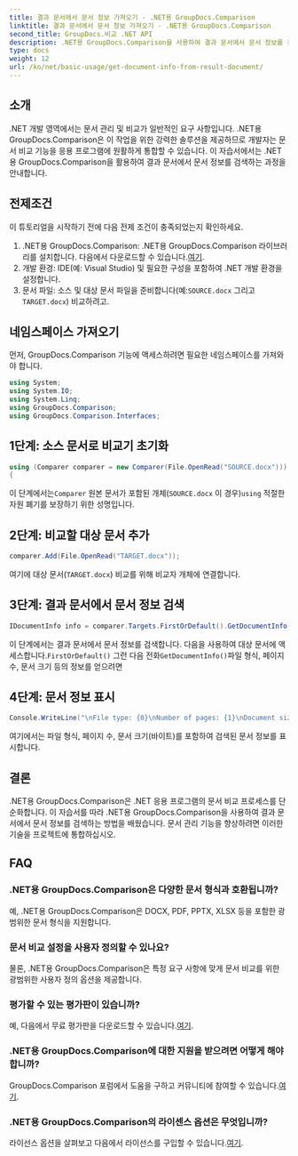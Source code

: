 ```yaml
---
title: 결과 문서에서 문서 정보 가져오기 - .NET용 GroupDocs.Comparison
linktitle: 결과 문서에서 문서 정보 가져오기 - .NET용 GroupDocs.Comparison
second_title: GroupDocs.비교 .NET API
description: .NET용 GroupDocs.Comparison을 사용하여 결과 문서에서 문서 정보를 검색하는 방법을 알아보세요. .NET 개발자를 위해 설명된 쉬운 단계입니다.
type: docs
weight: 12
url: /ko/net/basic-usage/get-document-info-from-result-document/
---
```

## 소개
.NET 개발 영역에서는 문서 관리 및 비교가 일반적인 요구 사항입니다. .NET용 GroupDocs.Comparison은 이 작업을 위한 강력한 솔루션을 제공하므로 개발자는 문서 비교 기능을 응용 프로그램에 원활하게 통합할 수 있습니다. 이 자습서에서는 .NET용 GroupDocs.Comparison을 활용하여 결과 문서에서 문서 정보를 검색하는 과정을 안내합니다. 
## 전제조건
이 튜토리얼을 시작하기 전에 다음 전제 조건이 충족되었는지 확인하세요.
1. .NET용 GroupDocs.Comparison: .NET용 GroupDocs.Comparison 라이브러리를 설치합니다. 다음에서 다운로드할 수 있습니다.[여기](https://releases.groupdocs.com/comparison/net/).
2. 개발 환경: IDE(예: Visual Studio) 및 필요한 구성을 포함하여 .NET 개발 환경을 설정합니다.
3.  문서 파일: 소스 및 대상 문서 파일을 준비합니다(예:`SOURCE.docx` 그리고`TARGET.docx`) 비교하려고.

## 네임스페이스 가져오기
먼저, GroupDocs.Comparison 기능에 액세스하려면 필요한 네임스페이스를 가져와야 합니다.

```csharp
using System;
using System.IO;
using System.Linq;
using GroupDocs.Comparison;
using GroupDocs.Comparison.Interfaces;
```

## 1단계: 소스 문서로 비교기 초기화
```csharp
using (Comparer comparer = new Comparer(File.OpenRead("SOURCE.docx")))
{
```
 이 단계에서는`Comparer` 원본 문서가 포함된 개체(`SOURCE.docx` 이 경우)`using` 적절한 자원 폐기를 보장하기 위한 성명입니다.
## 2단계: 비교할 대상 문서 추가
```csharp
comparer.Add(File.OpenRead("TARGET.docx"));
```
여기에 대상 문서(`TARGET.docx`) 비교를 위해 비교자 개체에 연결합니다.
## 3단계: 결과 문서에서 문서 정보 검색
```csharp
IDocumentInfo info = comparer.Targets.FirstOrDefault().GetDocumentInfo();
```
 이 단계에서는 결과 문서에서 문서 정보를 검색합니다. 다음을 사용하여 대상 문서에 액세스합니다.`FirstOrDefault()` 그런 다음 전화`GetDocumentInfo()`파일 형식, 페이지 수, 문서 크기 등의 정보를 얻으려면
## 4단계: 문서 정보 표시
```csharp
Console.WriteLine("\nFile type: {0}\nNumber of pages: {1}\nDocument size: {2} bytes", info.FileType, info.PageCount, info.Size);
```
여기에서는 파일 형식, 페이지 수, 문서 크기(바이트)를 포함하여 검색된 문서 정보를 표시합니다.

## 결론
.NET용 GroupDocs.Comparison은 .NET 응용 프로그램의 문서 비교 프로세스를 단순화합니다. 이 자습서를 따라 .NET용 GroupDocs.Comparison을 사용하여 결과 문서에서 문서 정보를 검색하는 방법을 배웠습니다. 문서 관리 기능을 향상하려면 이러한 기술을 프로젝트에 통합하십시오.
## FAQ
### .NET용 GroupDocs.Comparison은 다양한 문서 형식과 호환됩니까?
예, .NET용 GroupDocs.Comparison은 DOCX, PDF, PPTX, XLSX 등을 포함한 광범위한 문서 형식을 지원합니다.
### 문서 비교 설정을 사용자 정의할 수 있나요?
물론, .NET용 GroupDocs.Comparison은 특정 요구 사항에 맞게 문서 비교를 위한 광범위한 사용자 정의 옵션을 제공합니다.
### 평가할 수 있는 평가판이 있습니까?
 예, 다음에서 무료 평가판을 다운로드할 수 있습니다.[여기](https://releases.groupdocs.com/).
### .NET용 GroupDocs.Comparison에 대한 지원을 받으려면 어떻게 해야 합니까?
 GroupDocs.Comparison 포럼에서 도움을 구하고 커뮤니티에 참여할 수 있습니다.[여기](https://forum.groupdocs.com/c/comparison/12).
### .NET용 GroupDocs.Comparison의 라이센스 옵션은 무엇입니까?
 라이선스 옵션을 살펴보고 다음에서 라이선스를 구입할 수 있습니다.[여기](https://purchase.groupdocs.com/buy).